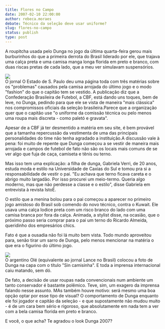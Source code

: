 ```yaml
---
title: Flores no Campo
date: 2007-02-10 22:00:00
author: rebeca.moraes
debate: Técnico da seleção deve usar uniforme?
slug: flores-no-campo
status: publish 
type: post
---
```


A roupitcha usada pelo Dunga no jogo da última quarta-feira gerou mais burburinhos do que a primeira derrota do Brasil liderado por ele, que trajava uma calça preta e uma camisa manga longa florida em preto e branco, com duas riscas pretas de cada lado, que a meu ver simulavam suspensórios.  
  
![](http://bp2.blogger.com/_i2ifX15704s/RcyzLKiIXpI/AAAAAAAAAFs/hVaQKx6xbKg/s320/dunga+2.jpg)  
O jornal O Estado de S. Paulo deu uma página toda com três matérias sobre os "problemas" causados pela camisa arrojada do último jogo e o modo "fashion" do que o capitão tem se vestido. A publicação diz que a Confederação Brasileira de Futebol, a CBF, está dando uns toques, bem de leve, no Dunga, pedindo para que ele se vista de maneira "mais clássica" nos compromissos oficiais da seleção brasileira.Parece que a organização quer que o capitão use "o uniforme da comissão técnica ou pelo menos uma roupa mais discreta - como paletó e gravata".  
  
Apesar de a CBF já ter desmentido a matéria em seu site, é bem provável que a tamanha repercussão da vestimenta de uma das principais personalidades do time não tenha agradado a instituição.A discussão vale à pena: foi muito de repente que Dunga começou a se vestir de maneira mais arrojada e campos de futebol de fato não são os locais mais comuns de se ver algo que fuja de caça, camiseta e tênis ou terno.  
  
Mas isso tem uma explicação: a filha de dunga, Gabriela Verri, de 20 anos, estuda moda e estilo na Universidade de Caxias do Sul e tomou pra si a responsabilidade de vestir o pai. "Eu achava que terno ficava careta e o abrigo muito largadão. Por isso procurei um meio-termo. Queria algo moderno, mas que não perdesse a classe e o estilo", disse Gabriela em entrevista à revista IstoÉ.  
  
O estilo que a menina bolou para o pai começou a aparecer no primeiro jogo amistoso do Brasil sob comendo do novo técnico, contra o Kuwait. Ele usava uma calça Iodice preta com um risco branco do lado com uma camisa branca por fora da calça. Animada, a stylist disse, na ocasião, que o próximo passo seria comprar para o pai um terno do Ricardo Almeida, queridinho dos empresários chics.  
  
Fato é que a ousadia não foi lá muito bem vista. Todo mundo aproveitou para, senão tirar um sarro de Dunga, pelo menos mencionar na matéria o que era o figurino do último jogo.  
  
![](http://bp0.blogger.com/_i2ifX15704s/RcyyoqiIXmI/AAAAAAAAAFU/Lp8lakJp8ek/s320/dunga+capa+ol%C3%A9.jpg)  
O argentino Olé (equivalente ao jornal Lance no Brasil) colocou a foto de Dunga na capa com o título "Sin camisinha". E toda a imprensa internacional caiu matando, sem dó.  
  
De fato, a decisão de usar roupas nada convencionais num ambiente um tanto conservador é bastante polêmico. Teve, sim, um exagero da imprensa falando nesse assunto. MAs também houve motivo: será mesmo uma boa opção optar por esse tipo de visual? O comportamento de Dunga enquanto ele foi jogador e capitão da seleção - e que supostamente não mudou muito - é de um cara bem sério e rigoroso, que absolutamente em nada tem a ver com a bela camisa florida em preto e branco.  
  
E você, o que acha? Te agradou o look Dunga 2007?
